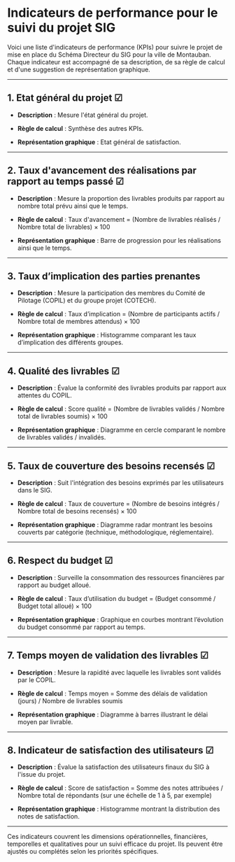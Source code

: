 # Indicateurs de performance pour le suivi du projet SIG

Voici une liste d'indicateurs de performance (KPIs) pour suivre le projet de mise en place du Schéma Directeur du SIG pour la ville de Montauban. Chaque indicateur est accompagné de sa description, de sa règle de calcul et d'une suggestion de représentation graphique.

---

## **1. Etat général du projet** ☑

- **Description** : Mesure l'état général du projet.

- **Règle de calcul** : Synthèse des autres KPIs.

- **Représentation graphique** : Etat général de satisfaction.

---

## **2. Taux d'avancement des réalisations par rapport au temps passé** ☑

- **Description** : Mesure la proportion des livrables produits par rapport au nombre total prévu ainsi que le temps.

- **Règle de calcul** : Taux d'avancement = (Nombre de livrables réalisés / Nombre total de livrables) × 100

- **Représentation graphique** : Barre de progression pour les réalisations ainsi que le temps.

---

## **3. Taux d’implication des parties prenantes**

- **Description** : Mesure la participation des membres du Comité de Pilotage (COPIL) et du groupe projet (COTECH).

- **Règle de calcul** : Taux d’implication = (Nombre de participants actifs / Nombre total de membres attendus) × 100

- **Représentation graphique** : Histogramme comparant les taux d’implication des différents groupes.

---

## **4. Qualité des livrables** ☑

- **Description** : Évalue la conformité des livrables produits par rapport aux attentes du COPIL.

- **Règle de calcul** : Score qualité = (Nombre de livrables validés / Nombre total de livrables soumis) × 100

- **Représentation graphique** : Diagramme en cercle comparant le nombre de livrables validés / invalidés.

---

## **5. Taux de couverture des besoins recensés** ☑

- **Description** : Suit l'intégration des besoins exprimés par les utilisateurs dans le SIG.

- **Règle de calcul** : Taux de couverture = (Nombre de besoins intégrés / Nombre total de besoins recensés) × 100

- **Représentation graphique** : Diagramme radar montrant les besoins couverts par catégorie (technique, méthodologique, réglementaire).

---

## **6. Respect du budget** ☑

- **Description** : Surveille la consommation des ressources financières par rapport au budget alloué.

- **Règle de calcul** : Taux d’utilisation du budget = (Budget consommé / Budget total alloué) × 100

- **Représentation graphique** : Graphique en courbes montrant l’évolution du budget consommé par rapport au temps.

---

## **7. Temps moyen de validation des livrables** ☑

- **Description** : Mesure la rapidité avec laquelle les livrables sont validés par le COPIL.

- **Règle de calcul** : Temps moyen = Somme des délais de validation (jours) / Nombre de livrables soumis

- **Représentation graphique** : Diagramme à barres illustrant le délai moyen par livrable.

---

## **8. Indicateur de satisfaction des utilisateurs** ☑

- **Description** : Évalue la satisfaction des utilisateurs finaux du SIG à l'issue du projet.

- **Règle de calcul** : Score de satisfaction = Somme des notes attribuées / Nombre total de répondants (sur une échelle de 1 à 5, par exemple)

- **Représentation graphique** : Histogramme montrant la distribution des notes de satisfaction.

---

Ces indicateurs couvrent les dimensions opérationnelles, financières, temporelles et qualitatives pour un suivi efficace du projet. Ils peuvent être ajustés ou complétés selon les priorités spécifiques.
